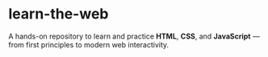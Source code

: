 # learn-the-web
A hands-on repository to learn and practice **HTML**, **CSS**, and **JavaScript** — from first principles to modern web interactivity.
